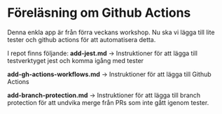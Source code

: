 # Föreläsning om Github Actions

Denna enkla app är från förra veckans workshop. Nu ska vi lägga till lite tester och github actions för att automatisera detta.

I repot finns följande:
**add-jest.md** -> Instruktioner för att lägga till testverktyget jest och komma igång med tester

**add-gh-actions-workflows.md** -> Instruktioner för att lägga till Github Actions

**add-branch-protection.md** -> Instruktioner för att lägga till branch protection för att undvika merge från PRs som inte gått igenom tester.
